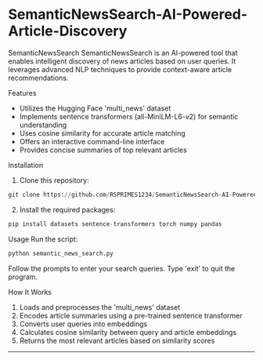 # SemanticNewsSearch-AI-Powered-Article-Discovery
SemanticNewsSearch
SemanticNewsSearch is an AI-powered tool that enables intelligent discovery of news articles based on user queries. It leverages advanced NLP techniques to provide context-aware article recommendations.

Features
* Utilizes the Hugging Face 'multi_news' dataset
* Implements sentence transformers (all-MiniLM-L6-v2) for semantic understanding
* Uses cosine similarity for accurate article matching
* Offers an interactive command-line interface
* Provides concise summaries of top relevant articles


Installation

1. Clone this repository:
```python
git clone https://github.com/RSPRIMES1234/SemanticNewsSearch-AI-Powered-Article-Discovery
```
2. Install the required packages:
```python
pip install datasets sentence-transformers torch numpy pandas
```

Usage
Run the script:
```python
python semantic_news_search.py
```
Follow the prompts to enter your search queries. Type 'exit' to quit the program.

How It Works  

1. Loads and preprocesses the 'multi_news' dataset  
2. Encodes article summaries using a pre-trained sentence transformer  
3. Converts user queries into embeddings  
4. Calculates cosine similarity between query and article embeddings  
5. Returns the most relevant articles based on similarity scores

___
